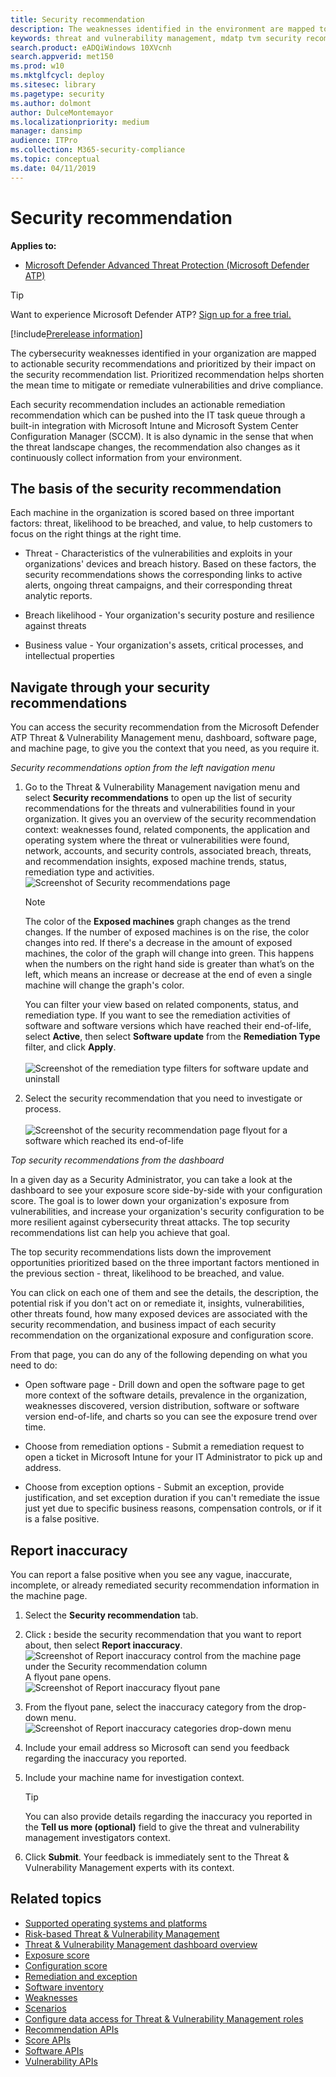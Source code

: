 ```yaml
---
title: Security recommendation
description: The weaknesses identified in the environment are mapped to actionable security recommendations and prioritized by their impact on the organizational exposure score.
keywords: threat and vulnerability management, mdatp tvm security recommendation, cybersecurity recommendation, actionable security recommendation
search.product: eADQiWindows 10XVcnh
search.appverid: met150
ms.prod: w10
ms.mktglfcycl: deploy
ms.sitesec: library
ms.pagetype: security
ms.author: dolmont
author: DulceMontemayor
ms.localizationpriority: medium
manager: dansimp
audience: ITPro
ms.collection: M365-security-compliance 
ms.topic: conceptual
ms.date: 04/11/2019
---
```

# Security recommendation
**Applies to:**
- [Microsoft Defender Advanced Threat Protection (Microsoft Defender ATP)](https://go.microsoft.com/fwlink/p/?linkid=2069559)

> [!TIP]
> Want to experience Microsoft Defender ATP? [Sign up for a free trial.](https://www.microsoft.com/microsoft-365/windows/microsoft-defender-atp?ocid=docs-wdatp-portaloverview-abovefoldlink) 

[!include[Prerelease information](../../includes/prerelease.md)]

The cybersecurity weaknesses identified in your organization are mapped to actionable security recommendations and prioritized by their impact on the security recommendation list. Prioritized recommendation helps shorten the mean time to mitigate or remediate vulnerabilities and drive compliance.

Each security recommendation includes an actionable remediation recommendation which can be pushed into the IT task queue through a built-in integration with Microsoft Intune and Microsoft System Center Configuration Manager (SCCM). It is also dynamic in the sense that when the threat landscape changes, the recommendation also changes as it continuously collect information from your environment. 

## The basis of the security recommendation
Each machine in the organization is scored based on three important factors: threat, likelihood to be breached, and value, to help customers to focus on the right things at the right time.

- Threat - Characteristics of the vulnerabilities and exploits in your organizations' devices and breach history. Based on these factors, the security recommendations shows the corresponding links to active alerts, ongoing threat campaigns, and their corresponding threat analytic reports. 

- Breach likelihood - Your organization's security posture and resilience against threats

- Business value - Your organization's assets, critical processes, and intellectual properties


## Navigate through your security recommendations

You can access the security recommendation from the Microsoft Defender ATP Threat & Vulnerability Management menu, dashboard, software page, and machine page, to give you the context that you need, as you require it. 

*Security recommendations option from the left navigation menu* 

1. Go to the Threat & Vulnerability Management navigation menu and select **Security recommendations** to open up the list of security recommendations for the threats and vulnerabilities found in your organization. It gives you an overview of the security recommendation context: weaknesses found, related components, the application and operating system where the threat or vulnerabilities were found, network, accounts, and security controls, associated breach, threats, and recommendation insights, exposed machine trends, status, remediation type and activities. 
![Screenshot of Security recommendations page](images/tvmsecrec-updated.png)

    >[!NOTE]
    > The color of the **Exposed machines** graph changes as the trend changes. If the number of exposed machines is on the rise, the color changes into red. If there's a decrease in the amount of exposed machines, the color of the graph will change into green. This happens when the numbers on the right hand side is greater than what’s on the left,  which means an increase or decrease at the end of even a single machine will change the graph's color.

    You can filter your view based on related components, status, and remediation type. If you want to see the remediation activities of software and software versions which have reached their end-of-life, select **Active**, then select **Software update** from the **Remediation Type** filter, and click **Apply**.
    <br></br>![Screenshot of the remediation type filters for software update and uninstall](images/remediationtype-swupdatefilter.png)

2. Select the security recommendation that you need to investigate or process. 
<br></br>![Screenshot of the security recommendation page flyout for a software which reached its end-of-life](images/secrec-flyouteolsw.png)

    
*Top security recommendations from the dashboard*

In a given day as a Security Administrator, you can take a look at the dashboard to see your exposure score side-by-side with your configuration score. The goal is to lower down your organization's exposure from vulnerabilities, and increase your organization's security configuration to be more resilient against cybersecurity threat attacks. The top security recommendations list can help you achieve that goal. 

The top security recommendations lists down the improvement opportunities prioritized based on the three important factors mentioned in the previous section - threat, likelihood to be breached, and value.   

You can click on each one of them and see the details, the description, the potential risk if you don't act on or remediate it, insights, vulnerabilities, other threats found, how many exposed devices are associated with the security recommendation, and business impact of each security recommendation on the organizational exposure and configuration score.

From that page, you can do any of the following depending on what you need to do:

- Open software page - Drill down and open the software page to get more context of the software details, prevalence in the organization, weaknesses discovered, version distribution, software or software version end-of-life, and charts so you can see the exposure trend over time. 

- Choose from remediation options - Submit a remediation request to open a ticket in Microsoft Intune for your IT Administrator to pick up and address.

- Choose from exception options - Submit an exception, provide justification, and set exception duration if you can't remediate the issue just yet due to specific business reasons, compensation controls, or if it is a false positive. 

## Report inaccuracy

You can report a false positive when you see any vague, inaccurate, incomplete, or already remediated security recommendation information in the machine page.

1. Select the **Security recommendation** tab.

2. Click **:** beside the security recommendation that you want to report about,  then select **Report inaccuracy**. 
![Screenshot of Report inaccuracy control from the machine page under the Security recommendation column](images/tvm-report-inaccuracy.png)
<br>A flyout pane opens.</br>
![Screenshot of Report inaccuracy flyout pane](images/tvm-report-inaccuracyflyout.png)

3. From the flyout pane, select the inaccuracy category from the drop-down menu. 
<br>![Screenshot of Report inaccuracy categories drop-down menu](images/tvm-report-inaccuracyoptions.png)</br>

4. Include your email address so Microsoft can send you feedback regarding the inaccuracy you reported.

5. Include your machine name for investigation context.

    >[!TIP]
    > You can also provide details regarding the inaccuracy you reported in the **Tell us more (optional)** field to give the threat and vulnerability management investigators context. 

6. Click **Submit**. Your feedback is immediately sent to the Threat & Vulnerability Management experts with its context.


## Related topics
- [Supported operating systems and platforms](tvm-supported-os.md)
- [Risk-based Threat & Vulnerability Management](next-gen-threat-and-vuln-mgt.md) 
- [Threat & Vulnerability Management dashboard overview](tvm-dashboard-insights.md)
- [Exposure score](tvm-exposure-score.md)
- [Configuration score](configuration-score.md)
- [Remediation and exception](tvm-remediation.md)
- [Software inventory](tvm-software-inventory.md)
- [Weaknesses](tvm-weaknesses.md)
- [Scenarios](threat-and-vuln-mgt-scenarios.md) 
- [Configure data access for Threat & Vulnerability Management roles](https://docs.microsoft.com/windows/security/threat-protection/microsoft-defender-atp/user-roles#create-roles-and-assign-the-role-to-an-azure-active-directory-group)
- [Recommendation APIs](https://docs.microsoft.com/windows/security/threat-protection/microsoft-defender-atp/vulnerability)
- [Score APIs](https://docs.microsoft.com/windows/security/threat-protection/microsoft-defender-atp/score)
- [Software APIs](https://docs.microsoft.com/windows/security/threat-protection/microsoft-defender-atp/software)
- [Vulnerability APIs](https://docs.microsoft.com/windows/security/threat-protection/microsoft-defender-atp/vulnerability)
